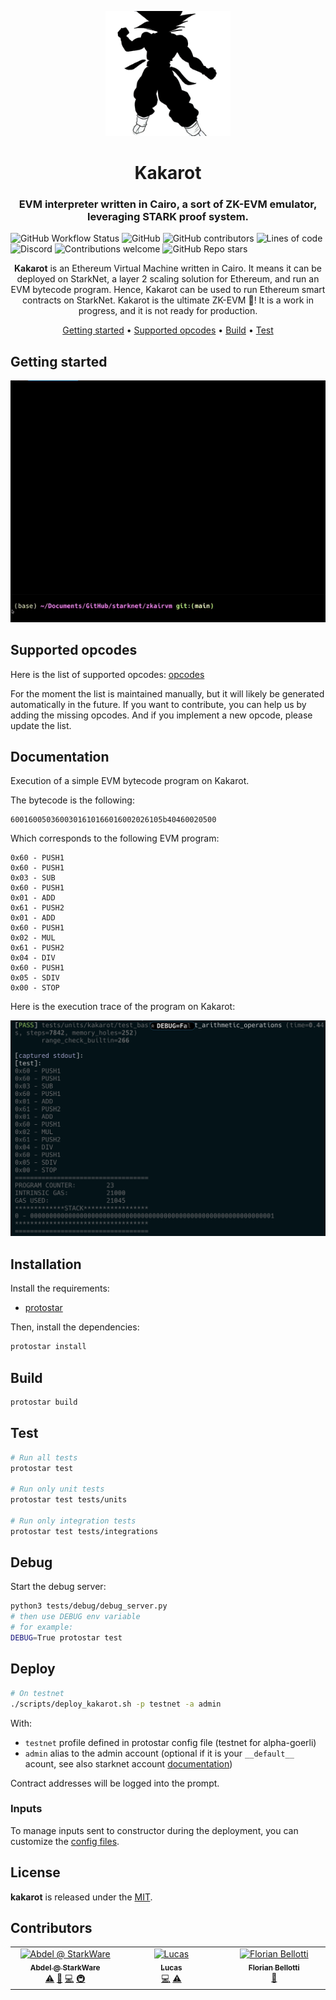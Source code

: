 <p align="center">
    <img src="resources/img/logo.png" height="200">
</p>
<div align="center">
  <h1 align="center">Kakarot</h1>
  <h3 align="center">EVM interpreter written in Cairo, a sort of ZK-EVM emulator, leveraging STARK proof system.</h3>
</div>

![GitHub Workflow Status](https://img.shields.io/github/workflow/status/abdelhamidbakhta/kakarot/TESTS?style=flat-square&logo=github)
![GitHub](https://img.shields.io/github/license/abdelhamidbakhta/kakarot?style=flat-square&logo=github)
![GitHub contributors](https://img.shields.io/github/contributors/abdelhamidbakhta/kakarot?logo=github&style=flat-square)
![Lines of code](https://img.shields.io/tokei/lines/github/abdelhamidbakhta/kakarot?style=flat-square)
![Discord](https://img.shields.io/discord/595666850260713488?color=purple&logo=discord&style=flat-square)
![Contributions welcome](https://img.shields.io/badge/contributions-welcome-orange.svg)
![GitHub Repo stars](https://img.shields.io/github/stars/abdelhamidbakhta/kakarot?style=social)

<div align="center">

**Kakarot** is an Ethereum Virtual Machine written in Cairo. It means it can be deployed on StarkNet, a layer 2 scaling solution for Ethereum, and run an EVM bytecode program.
Hence, Kakarot can be used to run Ethereum smart contracts on StarkNet.
Kakarot is the ultimate ZK-EVM 🫶!
It is a work in progress, and it is not ready for production.

[Getting started](#getting-started) •
[Supported opcodes](#supported-opcodes) •
[Build](#build) •
[Test](#test)

</div>

## Getting started

![Tutorial](resources/img/kakarot.gif)

## Supported opcodes

Here is the list of supported opcodes: [opcodes](docs/supported_opcodes.md)

For the moment the list is maintained manually, but it will likely be generated automatically in the future. If you want to contribute, you can help us by adding the missing opcodes.
And if you implement a new opcode, please update the list.

## Documentation

Execution of a simple EVM bytecode program on Kakarot.

The bytecode is the following:

```
6001600503600301610166016002026105b40460020500
```

Which corresponds to the following EVM program:

```
0x60 - PUSH1
0x60 - PUSH1
0x03 - SUB
0x60 - PUSH1
0x01 - ADD
0x61 - PUSH2
0x01 - ADD
0x60 - PUSH1
0x02 - MUL
0x61 - PUSH2
0x04 - DIV
0x60 - PUSH1
0x05 - SDIV
0x00 - STOP
```

Here is the execution trace of the program on Kakarot:

![Tutorial](resources/img/sample_execution.png)

## Installation

Install the requirements:

- [protostar](https://github.com/software-mansion/protostar)

Then, install the dependencies:

```bash
protostar install
```

## Build

```bash
protostar build
```

## Test

```bash
# Run all tests
protostar test

# Run only unit tests
protostar test tests/units

# Run only integration tests
protostar test tests/integrations
```

## Debug

Start the debug server:

```bash
python3 tests/debug/debug_server.py
# then use DEBUG env variable
# for example:
DEBUG=True protostar test
```

## Deploy

```bash
# On testnet
./scripts/deploy_kakarot.sh -p testnet -a admin
```

With:

- `testnet` profile defined in protostar config file (testnet for alpha-goerli)
- `admin` alias to the admin account (optional if it is your `__default__` acount, see also starknet account [documentation](https://starknet.io/docs/hello_starknet/account_setup.html))

Contract addresses will be logged into the prompt.

### Inputs

To manage inputs sent to constructor during the deployment, you can customize the [config files](./scripts/configs/).

## License

**kakarot** is released under the [MIT](LICENSE).

## Contributors

<!-- ALL-CONTRIBUTORS-LIST:START - Do not remove or modify this section -->
<!-- prettier-ignore-start -->
<!-- markdownlint-disable -->
<table>
  <tbody>
    <tr>
      <td align="center" valign="top" width="14.28%"><a href="https://github.com/abdelhamidbakhta"><img src="https://avatars.githubusercontent.com/u/45264458?v=4?s=100" width="100px;" alt="Abdel @ StarkWare "/><br /><sub><b>Abdel @ StarkWare </b></sub></a><br /><a href="https://github.com/abdelhamidbakhta/kakarot/commits?author=abdelhamidbakhta" title="Tests">⚠️</a> <a href="https://github.com/abdelhamidbakhta/kakarot/commits?author=abdelhamidbakhta" title="Documentation">📖</a> <a href="https://github.com/abdelhamidbakhta/kakarot/commits?author=abdelhamidbakhta" title="Code">💻</a> <a href="#infra-abdelhamidbakhta" title="Infrastructure (Hosting, Build-Tools, etc)">🚇</a></td>
      <td align="center" valign="top" width="14.28%"><a href="https://github.com/LucasLvy"><img src="https://avatars.githubusercontent.com/u/70894690?v=4?s=100" width="100px;" alt="Lucas"/><br /><sub><b>Lucas</b></sub></a><br /><a href="https://github.com/abdelhamidbakhta/kakarot/commits?author=LucasLvy" title="Code">💻</a> <a href="https://github.com/abdelhamidbakhta/kakarot/commits?author=LucasLvy" title="Tests">⚠️</a></td>
      <td align="center" valign="top" width="14.28%"><a href="https://github.com/florian-bellotti"><img src="https://avatars.githubusercontent.com/u/7861901?v=4?s=100" width="100px;" alt="Florian Bellotti"/><br /><sub><b>Florian Bellotti</b></sub></a><br /><a href="https://github.com/abdelhamidbakhta/kakarot/commits?author=florian-bellotti" title="Documentation">📖</a></td>
    </tr>
  </tbody>
</table>

<!-- markdownlint-restore -->
<!-- prettier-ignore-end -->

<!-- ALL-CONTRIBUTORS-LIST:END -->
